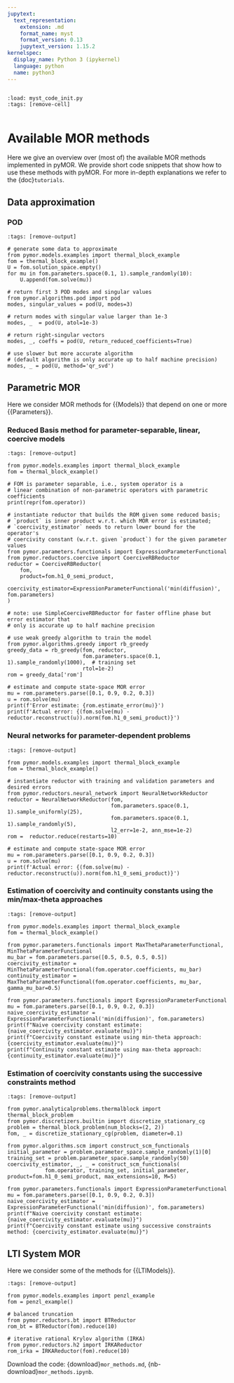 ```yaml
---
jupytext:
  text_representation:
    extension: .md
    format_name: myst
    format_version: 0.13
    jupytext_version: 1.15.2
kernelspec:
  display_name: Python 3 (ipykernel)
  language: python
  name: python3
---
```


```{try_on_binder}
```

```{code-cell} ipython3
:load: myst_code_init.py
:tags: [remove-cell]


```

# Available MOR methods

Here we give an overview over (most of) the available MOR methods implemented in pyMOR.
We provide short code snippets that show how to use these methods with pyMOR.
For more in-depth explanations we refer to the {doc}`tutorials`.

## Data approximation

### POD

```{code-cell} ipython3
:tags: [remove-output]

# generate some data to approximate
from pymor.models.examples import thermal_block_example
fom = thermal_block_example()
U = fom.solution_space.empty()
for mu in fom.parameters.space(0.1, 1).sample_randomly(10):
    U.append(fom.solve(mu))

# return first 3 POD modes and singular values
from pymor.algorithms.pod import pod
modes, singular_values = pod(U, modes=3)

# return modes with singular value larger than 1e-3
modes, _  = pod(U, atol=1e-3)

# return right-singular vectors
modes, _, coeffs = pod(U, return_reduced_coefficients=True)

# use slower but more accurate algorithm
# (default algorithm is only accurate up to half machine precision)
modes, _ = pod(U, method='qr_svd')
```

## Parametric MOR

Here we consider MOR methods for {{Models}} that depend on one or more {{Parameters}}.

### Reduced Basis method for parameter-separable, linear, coercive models

```{code-cell} ipython3
:tags: [remove-output]

from pymor.models.examples import thermal_block_example
fom = thermal_block_example()

# FOM is parameter separable, i.e., system operator is a
# linear combination of non-parametric operators with parametric coefficients
print(repr(fom.operator))

# instantiate reductor that builds the ROM given some reduced basis;
# `product` is inner product w.r.t. which MOR error is estimated;
# `coercivity_estimator` needs to return lower bound for the operator's
# coercivity constant (w.r.t. given `product`) for the given parameter values
from pymor.parameters.functionals import ExpressionParameterFunctional
from pymor.reductors.coercive import CoerciveRBReductor
reductor = CoerciveRBReductor(
    fom,
    product=fom.h1_0_semi_product,
    coercivity_estimator=ExpressionParameterFunctional('min(diffusion)', fom.parameters)
)

# note: use SimpleCoerciveRBReductor for faster offline phase but error estimator that
# only is accurate up to half machine precision

# use weak greedy algorithm to train the model
from pymor.algorithms.greedy import rb_greedy
greedy_data = rb_greedy(fom, reductor,
                        fom.parameters.space(0.1, 1).sample_randomly(1000),  # training set
                        rtol=1e-2)
rom = greedy_data['rom']

# estimate and compute state-space MOR error
mu = rom.parameters.parse([0.1, 0.9, 0.2, 0.3])
u = rom.solve(mu)
print(f'Error estimate: {rom.estimate_error(mu)}')
print(f'Actual error: {(fom.solve(mu) - reductor.reconstruct(u)).norm(fom.h1_0_semi_product)}')
```

### Neural networks for parameter-dependent problems

```{code-cell} ipython3
:tags: [remove-output]

from pymor.models.examples import thermal_block_example
fom = thermal_block_example()

# instantiate reductor with training and validation parameters and desired errors
from pymor.reductors.neural_network import NeuralNetworkReductor
reductor = NeuralNetworkReductor(fom,
                                 fom.parameters.space(0.1, 1).sample_uniformly(25),
                                 fom.parameters.space(0.1, 1).sample_randomly(5),
                                 l2_err=1e-2, ann_mse=1e-2)
rom =  reductor.reduce(restarts=10)

# estimate and compute state-space MOR error
mu = rom.parameters.parse([0.1, 0.9, 0.2, 0.3])
u = rom.solve(mu)
print(f'Actual error: {(fom.solve(mu) - reductor.reconstruct(u)).norm(fom.h1_0_semi_product)}')
```

### Estimation of coercivity and continuity constants using the min/max-theta approaches

```{code-cell} ipython3
:tags: [remove-output]

from pymor.models.examples import thermal_block_example
fom = thermal_block_example()

from pymor.parameters.functionals import MaxThetaParameterFunctional, MinThetaParameterFunctional
mu_bar = fom.parameters.parse([0.5, 0.5, 0.5, 0.5])
coercivity_estimator = MinThetaParameterFunctional(fom.operator.coefficients, mu_bar)
continuity_estimator = MaxThetaParameterFunctional(fom.operator.coefficients, mu_bar, gamma_mu_bar=0.5)

from pymor.parameters.functionals import ExpressionParameterFunctional
mu = fom.parameters.parse([0.1, 0.9, 0.2, 0.3])
naive_coercivity_estimator = ExpressionParameterFunctional('min(diffusion)', fom.parameters)
print(f"Naive coercivity constant estimate: {naive_coercivity_estimator.evaluate(mu)}")
print(f"Coercivity constant estimate using min-theta approach: {coercivity_estimator.evaluate(mu)}")
print(f"Continuity constant estimate using max-theta approach: {continuity_estimator.evaluate(mu)}")
```

### Estimation of coercivity constants using the successive constraints method

```{code-cell} ipython3
:tags: [remove-output]

from pymor.analyticalproblems.thermalblock import thermal_block_problem
from pymor.discretizers.builtin import discretize_stationary_cg
problem = thermal_block_problem(num_blocks=(2, 2))
fom, _ = discretize_stationary_cg(problem, diameter=0.1)

from pymor.algorithms.scm import construct_scm_functionals
initial_parameter = problem.parameter_space.sample_randomly(1)[0]
training_set = problem.parameter_space.sample_randomly(50)
coercivity_estimator, _, _ = construct_scm_functionals(
            fom.operator, training_set, initial_parameter, product=fom.h1_0_semi_product, max_extensions=10, M=5)

from pymor.parameters.functionals import ExpressionParameterFunctional
mu = fom.parameters.parse([0.1, 0.9, 0.2, 0.3])
naive_coercivity_estimator = ExpressionParameterFunctional('min(diffusion)', fom.parameters)
print(f"Naive coercivity constant estimate: {naive_coercivity_estimator.evaluate(mu)}")
print(f"Coercivity constant estimate using successive constraints method: {coercivity_estimator.evaluate(mu)}")
```

## LTI System MOR

Here we consider some of the methods for {{LTIModels}}.

```{code-cell} ipython3
:tags: [remove-output]

from pymor.models.examples import penzl_example
fom = penzl_example()

# balanced truncation
from pymor.reductors.bt import BTReductor
rom_bt = BTReductor(fom).reduce(10)

# iterative rational Krylov algorithm (IRKA)
from pymor.reductors.h2 import IRKAReductor
rom_irka = IRKAReductor(fom).reduce(10)
```

Download the code:
{download}`mor_methods.md`,
{nb-download}`mor_methods.ipynb`.
